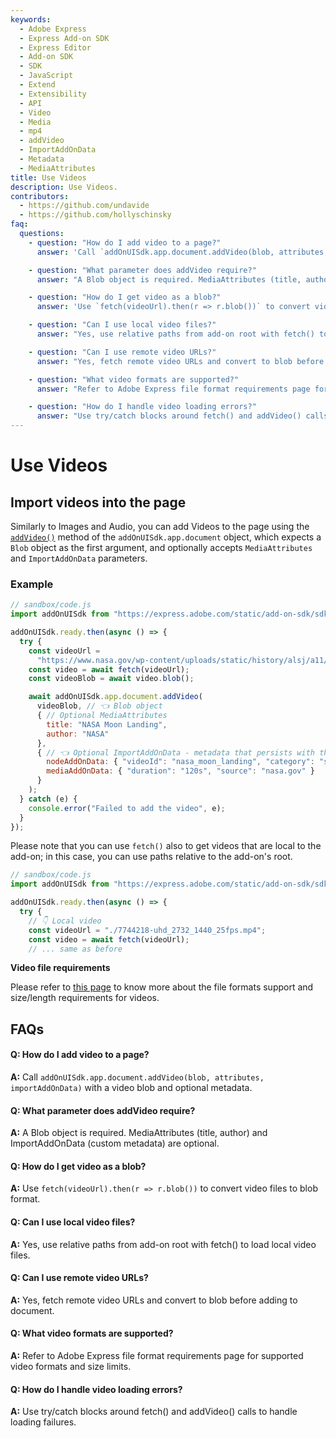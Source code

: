 ```yaml
---
keywords:
  - Adobe Express
  - Express Add-on SDK
  - Express Editor
  - Add-on SDK
  - SDK
  - JavaScript
  - Extend
  - Extensibility
  - API
  - Video
  - Media
  - mp4
  - addVideo
  - ImportAddOnData
  - Metadata
  - MediaAttributes
title: Use Videos
description: Use Videos.
contributors:
  - https://github.com/undavide
  - https://github.com/hollyschinsky
faq:
  questions:
    - question: "How do I add video to a page?"
      answer: 'Call `addOnUISdk.app.document.addVideo(blob, attributes, importAddOnData)` with a video blob and optional metadata.'

    - question: "What parameter does addVideo require?"
      answer: "A Blob object is required. MediaAttributes (title, author) and ImportAddOnData (custom metadata) are optional."

    - question: "How do I get video as a blob?"
      answer: 'Use `fetch(videoUrl).then(r => r.blob())` to convert video files to blob format.'

    - question: "Can I use local video files?"
      answer: "Yes, use relative paths from add-on root with fetch() to load local video files."

    - question: "Can I use remote video URLs?"
      answer: "Yes, fetch remote video URLs and convert to blob before adding to document."

    - question: "What video formats are supported?"
      answer: "Refer to Adobe Express file format requirements page for supported video formats and size limits."

    - question: "How do I handle video loading errors?"
      answer: "Use try/catch blocks around fetch() and addVideo() calls to handle loading failures."
---
```


# Use Videos

## Import videos into the page

Similarly to Images and Audio, you can add Videos to the page using the [`addVideo()`](../../../references/addonsdk/app-document.md#addvideo) method of the `addOnUISdk.app.document` object, which expects a `Blob` object as the first argument, and optionally accepts `MediaAttributes` and `ImportAddOnData` parameters.

### Example

```js
// sandbox/code.js
import addOnUISdk from "https://express.adobe.com/static/add-on-sdk/sdk.js";

addOnUISdk.ready.then(async () => {
  try {
    const videoUrl =
      "https://www.nasa.gov/wp-content/uploads/static/history/alsj/a11/a11-16mm-mag-c.mp4";
    const video = await fetch(videoUrl);
    const videoBlob = await video.blob();

    await addOnUISdk.app.document.addVideo(
      videoBlob, // 👈 Blob object
      { // Optional MediaAttributes
        title: "NASA Moon Landing",
        author: "NASA"
      },
      { // 👈 Optional ImportAddOnData - metadata that persists with the video
        nodeAddOnData: { "videoId": "nasa_moon_landing", "category": "space" },
        mediaAddOnData: { "duration": "120s", "source": "nasa.gov" }
      }
    );
  } catch (e) {
    console.error("Failed to add the video", e);
  }
});
```

Please note that you can use `fetch()` also to get videos that are local to the add-on; in this case, you can use paths relative to the add-on's root.

```js
// sandbox/code.js
import addOnUISdk from "https://express.adobe.com/static/add-on-sdk/sdk.js";

addOnUISdk.ready.then(async () => {
  try {
    // 👇 Local video
    const videoUrl = "./7744218-uhd_2732_1440_25fps.mp4";
    const video = await fetch(videoUrl);
    // ... same as before
```

<InlineAlert slots="header, text" variant="info"/>

**Video file requirements**

Please refer to [this page](https://helpx.adobe.com/au/express/create-and-edit-videos/change-file-formats/video-quick-actions-requirements.html) to know more about the file formats support and size/length requirements for videos.

## FAQs

#### Q: How do I add video to a page?

**A:** Call `addOnUISdk.app.document.addVideo(blob, attributes, importAddOnData)` with a video blob and optional metadata.

#### Q: What parameter does addVideo require?

**A:** A Blob object is required. MediaAttributes (title, author) and ImportAddOnData (custom metadata) are optional.

#### Q: How do I get video as a blob?

**A:** Use `fetch(videoUrl).then(r => r.blob())` to convert video files to blob format.

#### Q: Can I use local video files?

**A:** Yes, use relative paths from add-on root with fetch() to load local video files.

#### Q: Can I use remote video URLs?

**A:** Yes, fetch remote video URLs and convert to blob before adding to document.

#### Q: What video formats are supported?

**A:** Refer to Adobe Express file format requirements page for supported video formats and size limits.

#### Q: How do I handle video loading errors?

**A:** Use try/catch blocks around fetch() and addVideo() calls to handle loading failures.
